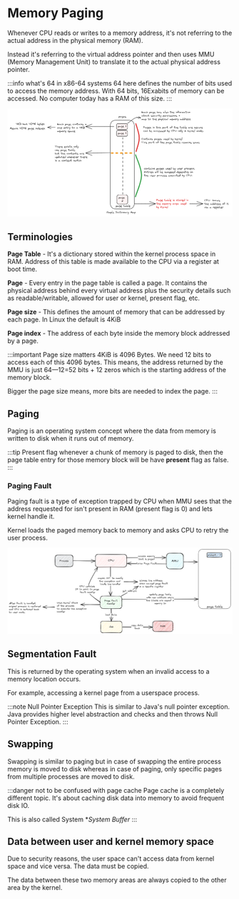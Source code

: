# Memory Paging

Whenever CPU reads or writes to a memory address,
it's not referring to the actual address in the physical memory (RAM).

Instead it's referring to the virtual address pointer and
then uses MMU (Memory Management Unit) to translate it to the actual physical address pointer.

:::info what's 64 in x86-64 systems
64 here defines the number of bits used to access the memory address.
With 64 bits, 16Exabits of memory can be accessed. No computer today has a RAM of this size.
:::

![page table](../../static/img/memory-pages.excalidraw.png)

## Terminologies

**Page Table** - It's a dictionary stored within the kernel process space in RAM.
Address of this table is made available to the CPU via a register at boot time.

**Page** - Every entry in the page table is called a page.
It contains the physical address behind every virtual address plus
the security details such as readable/writable, allowed for user or kernel,
present flag, etc.

**Page size** - This defines the amount of memory that can be addressed by each page.
In Linux the default is 4KiB

**Page index** - The address of each byte inside the memory block addressed by a page.

:::important Page size matters
4KiB is 4096 Bytes.
We need 12 bits to access each of this 4096 bytes.
This means, the address returned by the MMU is just 64—12=52 bits + 12 zeros which
is the starting address of the memory block.

Bigger the page size means, more bits are needed to index the page.
:::

## Paging

Paging is an operating system concept where the data from memory is written to disk when it runs
out of memory.

:::tip Present flag
whenever a chunk of memory is paged to disk,
then the page table entry for those memory block will be have **present** flag as false.
:::

### Paging Fault

Paging fault is a type of exception trapped by CPU when MMU sees that the address requested for
isn't present in RAM (present flag is 0) and lets kernel handle it.

Kernel loads the paged memory back to memory and asks CPU to retry the user process.

![page fault handler](../../static/img/page-fault-handling.excalidraw.png)

## Segmentation Fault

This is returned by the operating system when an invalid access to a memory location occurs.

For example, accessing a kernel page from a userspace process.

:::note Null Pointer Exception
This is similar to Java's null pointer exception.
Java provides higher level abstraction and checks and then throws Null Pointer Exception.
:::

## Swapping

Swapping is similar to paging but in case of swapping the entire process memory is moved to disk
whereas in case of paging, only specific pages from multiple processes are moved to disk.

:::danger not to be confused with page cache
Page cache is a completely different topic.
It's about caching disk data into memory to avoid frequent disk IO.

This is also called System \*_System Buffer_
:::

## Data between user and kernel memory space

Due to security reasons, the user space can't access data from kernel space and vice versa.
The data must be copied.

The data between these two memory areas are always copied to the other area by the kernel.
